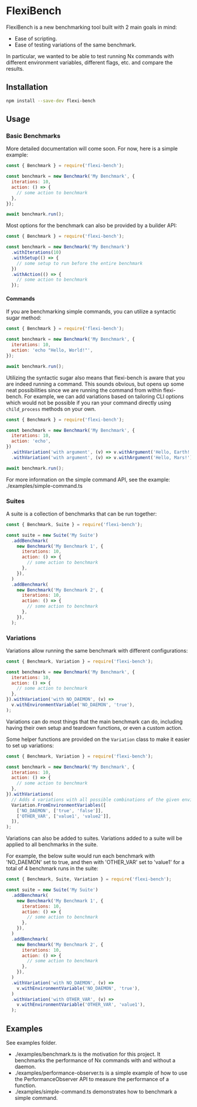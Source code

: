# FlexiBench

FlexiBench is a new benchmarking tool built with 2 main goals in mind:

- Ease of scripting.
- Ease of testing variations of the same benchmark.

In particular, we wanted to be able to test running Nx commands with different environment variables, different flags, etc. and compare the results.

## Installation

```bash
npm install --save-dev flexi-bench
```

## Usage

### Basic Benchmarks

More detailed documentation will come soon. For now, here is a simple example:

```javascript
const { Benchmark } = require('flexi-bench');

const benchmark = new Benchmark('My Benchmark', {
  iterations: 10,
  action: () => {
    // some action to benchmark
  },
});

await benchmark.run();
```

Most options for the benchmark can also be provided by a builder API:

```javascript
const { Benchmark } = require('flexi-bench');

const benchmark = new Benchmark('My Benchmark')
  .withIterations(10)
  .withSetup(() => {
    // some setup to run before the entire benchmark
  })
  .withAction(() => {
    // some action to benchmark
  });
```

#### Commands

If you are benchmarking simple commands, you can utilize a syntactic sugar method:

```javascript
const { Benchmark } = require('flexi-bench');

const benchmark = new Benchmark('My Benchmark', {
  iterations: 10,
  action: 'echo "Hello, World!"',
});

await benchmark.run();
```

Utilizing the syntactic sugar also means that flexi-bench is aware that you are indeed running a command. This sounds obvious, but opens up some neat possibilities since we are running the command from within flexi-bench. For example, we can add variations based on tailoring CLI options which would not be possible if you ran your command directly using `child_process` methods on your own.

```javascript
const { Benchmark } = require('flexi-bench');

const benchmark = new Benchmark('My Benchmark', {
  iterations: 10,
  action: 'echo',
})
  .withVariation('with argument', (v) => v.withArgument('Hello, Earth!'))
  .withVariation('with argument', (v) => v.withArgument('Hello, Mars!'));

await benchmark.run();
```

For more information on the simple command API, see the example: ./examples/simple-command.ts

### Suites

A suite is a collection of benchmarks that can be run together:

```javascript
const { Benchmark, Suite } = require('flexi-bench');

const suite = new Suite('My Suite')
  .addBenchmark(
    new Benchmark('My Benchmark 1', {
      iterations: 10,
      action: () => {
        // some action to benchmark
      },
    }),
  )
  .addBenchmark(
    new Benchmark('My Benchmark 2', {
      iterations: 10,
      action: () => {
        // some action to benchmark
      },
    }),
  );
```

### Variations

Variations allow running the same benchmark with different configurations:

```javascript
const { Benchmark, Variation } = require('flexi-bench');

const benchmark = new Benchmark('My Benchmark', {
  iterations: 10,
  action: () => {
    // some action to benchmark
  },
}).withVariation('with NO_DAEMON', (v) =>
  v.withEnvironmentVariable('NO_DAEMON', 'true'),
);
```

Variations can do most things that the main benchmark can do, including having their own setup and teardown functions, or even a custom action.

Some helper functions are provided on the `Variation` class to make it easier to set up variations:

```javascript
const { Benchmark, Variation } = require('flexi-bench');

const benchmark = new Benchmark('My Benchmark', {
  iterations: 10,
  action: () => {
    // some action to benchmark
  },
}).withVariations(
  // Adds 4 variations with all possible combinations of the given environment variables
  Variation.FromEnvironmentVariables([
    ['NO_DAEMON', ['true', 'false']],
    ['OTHER_VAR', ['value1', 'value2']],
  ]),
);
```

Variations can also be added to suites. Variations added to a suite will be applied to all benchmarks in the suite.

For example, the below suite would run each benchmark with 'NO_DAEMON' set to true, and then with 'OTHER_VAR' set to 'value1' for a total of 4 benchmark runs in the suite:

```javascript
const { Benchmark, Suite, Variation } = require('flexi-bench');

const suite = new Suite('My Suite')
  .addBenchmark(
    new Benchmark('My Benchmark 1', {
      iterations: 10,
      action: () => {
        // some action to benchmark
      },
    }),
  )
  .addBenchmark(
    new Benchmark('My Benchmark 2', {
      iterations: 10,
      action: () => {
        // some action to benchmark
      },
    }),
  )
  .withVariation('with NO_DAEMON', (v) =>
    v.withEnvironmentVariable('NO_DAEMON', 'true'),
  )
  .withVariation('with OTHER_VAR', (v) =>
    v.withEnvironmentVariable('OTHER_VAR', 'value1'),
  );
```

## Examples

See examples folder.

- ./examples/benchmark.ts is the motivation for this project. It benchmarks the performance of Nx commands with and without a daemon.
- ./examples/performance-observer.ts is a simple example of how to use the PerformanceObserver API to measure the performance of a function.
- ./examples/simple-command.ts demonstrates how to benchmark a simple command.

